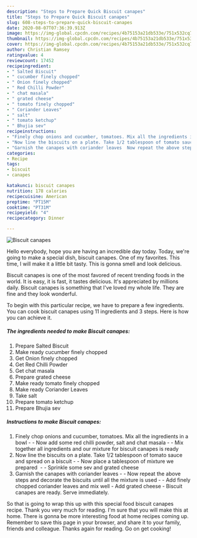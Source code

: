 ```yaml
---
description: "Steps to Prepare Quick Biscuit canapes"
title: "Steps to Prepare Quick Biscuit canapes"
slug: 608-steps-to-prepare-quick-biscuit-canapes
date: 2020-08-07T07:36:39.913Z
image: https://img-global.cpcdn.com/recipes/4b75153a21db533e/751x532cq70/biscuit-canapes-recipe-main-photo.jpg
thumbnail: https://img-global.cpcdn.com/recipes/4b75153a21db533e/751x532cq70/biscuit-canapes-recipe-main-photo.jpg
cover: https://img-global.cpcdn.com/recipes/4b75153a21db533e/751x532cq70/biscuit-canapes-recipe-main-photo.jpg
author: Christian Ramsey
ratingvalue: 4
reviewcount: 17452
recipeingredient:
- " Salted Biscuit"
- " cucumber finely chopped"
- " Onion finely chopped"
- " Red Chilli Powder"
- " chat masala"
- " grated cheese"
- " tomato finely chopped"
- " Coriander Leaves"
- " salt"
- " tomato ketchup"
- " Bhujia sev"
recipeinstructions:
- "Finely chop onions and cucumber, tomatoes. Mix all the ingredients in a bowl  Now add some red chilli powder, salt and chat masala   Mix together all ingredients and our mixture for biscuit canapes is ready"
- "Now line the biscuits on a plate. Take 1/2 tablespoon of tomato sauce and spread on a biscuit  Now place a tablespoon of mixture we prepared   Sprinkle some sev and grated cheese"
- "Garnish the canapes with coriander leaves  Now repeat the above steps and decorate the biscuits until all the mixture is used  Add finely chopped coriander leaves and mix well Add grated cheese Biscuit canapes are ready. Serve immediately."
categories:
- Recipe
tags:
- biscuit
- canapes

katakunci: biscuit canapes 
nutrition: 178 calories
recipecuisine: American
preptime: "PT15M"
cooktime: "PT31M"
recipeyield: "4"
recipecategory: Dinner

---
```



![Biscuit canapes](https://img-global.cpcdn.com/recipes/4b75153a21db533e/751x532cq70/biscuit-canapes-recipe-main-photo.jpg)

Hello everybody, hope you are having an incredible day today. Today, we're going to make a special dish, biscuit canapes. One of my favorites. This time, I will make it a little bit tasty. This is gonna smell and look delicious.



Biscuit canapes is one of the most favored of recent trending foods in the world. It is easy, it is fast, it tastes delicious. It's appreciated by millions daily. Biscuit canapes is something that I've loved my whole life. They are fine and they look wonderful.


To begin with this particular recipe, we have to prepare a few ingredients. You can cook biscuit canapes using 11 ingredients and 3 steps. Here is how you can achieve it.

<!--inarticleads1-->

##### The ingredients needed to make Biscuit canapes:

1. Prepare  Salted Biscuit
1. Make ready  cucumber finely chopped
1. Get  Onion finely chopped
1. Get  Red Chilli Powder
1. Get  chat masala
1. Prepare  grated cheese
1. Make ready  tomato finely chopped
1. Make ready  Coriander Leaves
1. Take  salt
1. Prepare  tomato ketchup
1. Prepare  Bhujia sev




<!--inarticleads2-->

##### Instructions to make Biscuit canapes:

1. Finely chop onions and cucumber, tomatoes. Mix all the ingredients in a bowl -  - Now add some red chilli powder, salt and chat masala -  -  Mix together all ingredients and our mixture for biscuit canapes is ready
1. Now line the biscuits on a plate. Take 1/2 tablespoon of tomato sauce and spread on a biscuit -  - Now place a tablespoon of mixture we prepared  -  - Sprinkle some sev and grated cheese
1. Garnish the canapes with coriander leaves -  - Now repeat the above steps and decorate the biscuits until all the mixture is used -  - Add finely chopped coriander leaves and mix well - Add grated cheese - Biscuit canapes are ready. Serve immediately.




So that is going to wrap this up with this special food biscuit canapes recipe. Thank you very much for reading. I'm sure that you will make this at home. There is gonna be more interesting food at home recipes coming up. Remember to save this page in your browser, and share it to your family, friends and colleague. Thanks again for reading. Go on get cooking!
